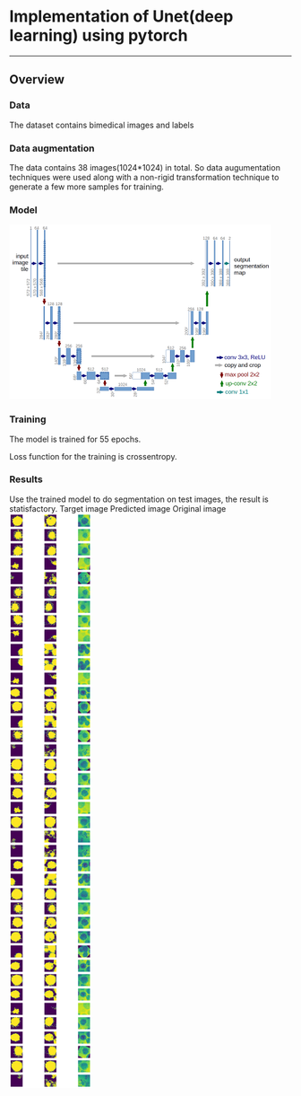 # Implementation of Unet(deep learning) using pytorch

---

## Overview

### Data

The dataset contains bimedical images and labels

### Data augmentation

The data contains 38 images(1024*1024) in total. So data augumentation techniques were used along with a non-rigid transformation technique to generate 
a few more samples for training.


### Model

![u-net.png](u-net.png)



### Training

The model is trained for 55 epochs.

Loss function for the training is crossentropy.



### Results

Use the trained model to do segmentation on test images, the result is statisfactory.
Target image                           Predicted image                  Original image
![sgd_optimizer_latest.png](sgd_optimizer_latest.png)

